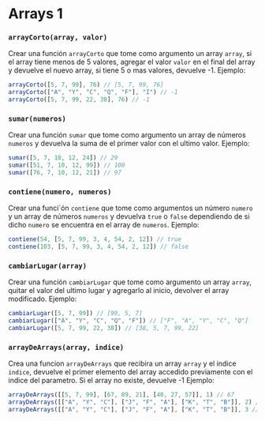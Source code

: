 # Arrays 1

### `arrayCorto(array, valor)`

Crear una función `arrayCorto` que tome como argumento un array `array`, si el array tiene menos de 5 valores, agregar el valor `valor` en el final del array y devuelve el nuevo array, si tiene 5 o mas valores, devuelve -1. Ejemplo:

```javascript
arrayCorto([5, 7, 99], 76) // [5, 7, 99, 76]
arrayCorto(["A", "Y", "C", "Q", "F"], "I") // -1
arrayCorto([5, 7, 99, 22, 38], 76) // -1
```

### `sumar(numeros)`

Crear una función `sumar` que tome como argumento un array de números `numeros` y devuelva la suma de el primer valor con el ultimo valor. Ejemplo:

```javascript
sumar([5, 7, 10, 12, 24]) // 29
sumar([51, 7, 10, 12, 99]) // 100
sumar([76, 7, 10, 12, 21]) // 97
```

### `contiene(numero, numeros)`

Crear una funci´ón `contiene` que tome como argumentos un número `numero` y un array de números `numeros` y devuelva `true` o `false` dependiendo de si dicho `numero` se encuentra en el array de `numeros`. Ejemplo:

```javascript
contiene(54, [5, 7, 99, 3, 4, 54, 2, 12]) // true
contiene(103, [5, 7, 99, 3, 4, 54, 2, 12]) // false
```

### `cambiarLugar(array)`

Crear una función `cambiarLugar` que tome como argumento un array `array`, quitar el valor del ultimo lugar y agregarlo al inicio, devolver el array modificado. Ejemplo:

```javascript
cambiarLugar([5, 7, 99]) // [99, 5, 7]
cambiarLugar(["A", "Y", "C", "Q", "F"]) // ["F", "A", "Y", "C", "Q"]
cambiarLugar([5, 7, 99, 22, 38]) // [38, 5, 7, 99, 22]
```


### `arrayDeArrays(array, indice)`

Crea una funcion `arrayDeArrays` que recibira un array `array` y el indice `indice`, devuelve el primer elemento del array accedido previamente con el indice del parametro. Si el array no existe, devuelve -1 Ejemplo:

```javascript
arrayDeArrays([[5, 7, 99], [67, 89, 21], [40, 27, 57]], 1) // 67
arrayDeArrays([["A", "Y", "C"], ["J", "F", "A"], ["K", "T", "B"]], 2) // K
arrayDeArrays([["A", "Y", "C"], ["J", "F", "A"], ["K", "T", "B"]], 3 // -1
```